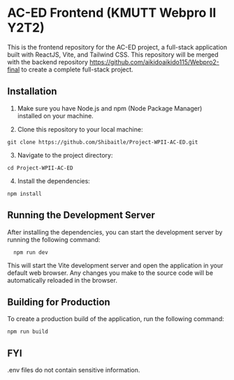 # AC-ED Frontend (KMUTT Webpro II Y2T2)

This is the frontend repository for the AC-ED project, a full-stack application built with ReactJS, Vite, and Tailwind CSS. This repository will be merged with the backend repository https://github.com/aikidoaikido115/Webpro2-final to create a complete full-stack project.

## Installation

1. Make sure you have Node.js and npm (Node Package Manager) installed on your machine.

2. Clone this repository to your local machine:

  ```
  git clone https://github.com/Shibaitle/Project-WPII-AC-ED.git
  ```

3. Navigate to the project directory:

  ```
  cd Project-WPII-AC-ED
  ```

4. Install the dependencies:
  ```
  npm install
  ```

## Running the Development Server

After installing the dependencies, you can start the development server by running the following command:

```
  npm run dev
```

This will start the Vite development server and open the application in your default web browser. Any changes you make to the source code will be automatically reloaded in the browser.

## Building for Production

To create a production build of the application, run the following command:

```
npm run build
```

## FYI
.env files do not contain sensitive information.

